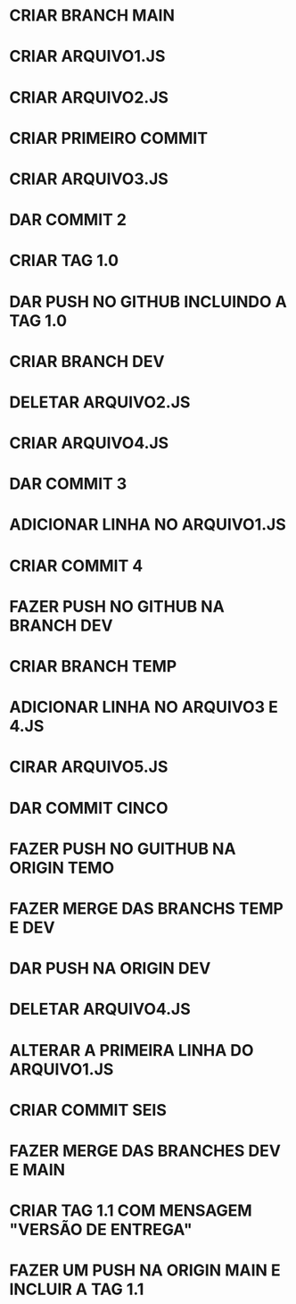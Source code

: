 # CRIAR BRANCH MAIN
# CRIAR ARQUIVO1.JS
# CRIAR ARQUIVO2.JS
# CRIAR PRIMEIRO COMMIT
# CRIAR ARQUIVO3.JS
# DAR COMMIT 2
# CRIAR TAG 1.0
# DAR PUSH NO GITHUB INCLUINDO A TAG 1.0
# CRIAR BRANCH DEV
# DELETAR ARQUIVO2.JS
# CRIAR ARQUIVO4.JS
# DAR COMMIT 3
# ADICIONAR LINHA NO ARQUIVO1.JS
# CRIAR COMMIT 4
# FAZER PUSH NO GITHUB NA BRANCH DEV
# CRIAR BRANCH TEMP
# ADICIONAR LINHA NO ARQUIVO3 E 4.JS
# CIRAR ARQUIVO5.JS
# DAR COMMIT CINCO
# FAZER PUSH NO GUITHUB NA ORIGIN TEMO
# FAZER MERGE DAS BRANCHS TEMP E DEV
# DAR PUSH NA ORIGIN DEV
# DELETAR ARQUIVO4.JS
# ALTERAR A PRIMEIRA LINHA DO ARQUIVO1.JS
# CRIAR COMMIT SEIS
# FAZER MERGE DAS BRANCHES DEV E MAIN
# CRIAR TAG 1.1 COM MENSAGEM "VERSÃO DE ENTREGA"
# FAZER UM PUSH NA ORIGIN MAIN E INCLUIR A TAG 1.1